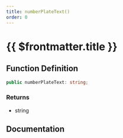 ```yaml
---
title: numberPlateText()
order: 0
---
```


# {{ $frontmatter.title }}

<!--@include: ./numberPlateText_partial_header.md-->

## Function Definition

```ts
public numberPlateText: string;
```

### Returns

* string

## Documentation

<!--@include: ./numberPlateText_partial_footer.md-->
